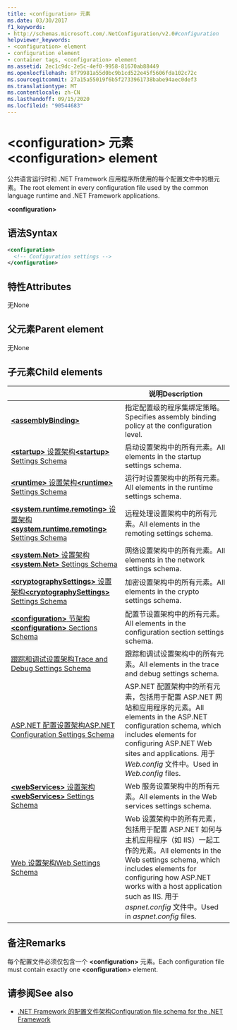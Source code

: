 ```yaml
---
title: <configuration> 元素
ms.date: 03/30/2017
f1_keywords:
- http://schemas.microsoft.com/.NetConfiguration/v2.0#configuration
helpviewer_keywords:
- <configuration> element
- configuration element
- container tags, <configuration> element
ms.assetid: 2ec1c9dc-2e5c-4ef0-9958-81670ab88449
ms.openlocfilehash: 8f79981a55d0bc9b1cd522e45f5606fda102c72c
ms.sourcegitcommit: 27a15a55019f6b5f2733961738babe94aec0def3
ms.translationtype: MT
ms.contentlocale: zh-CN
ms.lasthandoff: 09/15/2020
ms.locfileid: "90544683"
---
```

# <a name="configuration-element"></a><span data-ttu-id="c6ca5-102">\<configuration> 元素</span><span class="sxs-lookup"><span data-stu-id="c6ca5-102">\<configuration> element</span></span>

<span data-ttu-id="c6ca5-103">公共语言运行时和 .NET Framework 应用程序所使用的每个配置文件中的根元素。</span><span class="sxs-lookup"><span data-stu-id="c6ca5-103">The root element in every configuration file used by the common language runtime and .NET Framework applications.</span></span>

**\<configuration>**

## <a name="syntax"></a><span data-ttu-id="c6ca5-104">语法</span><span class="sxs-lookup"><span data-stu-id="c6ca5-104">Syntax</span></span>

```xml
<configuration>
  <!-- Configuration settings -->
</configuration>
```

## <a name="attributes"></a><span data-ttu-id="c6ca5-105">特性</span><span class="sxs-lookup"><span data-stu-id="c6ca5-105">Attributes</span></span>

<span data-ttu-id="c6ca5-106">无</span><span class="sxs-lookup"><span data-stu-id="c6ca5-106">None</span></span>

## <a name="parent-element"></a><span data-ttu-id="c6ca5-107">父元素</span><span class="sxs-lookup"><span data-stu-id="c6ca5-107">Parent element</span></span>

<span data-ttu-id="c6ca5-108">无</span><span class="sxs-lookup"><span data-stu-id="c6ca5-108">None</span></span>

## <a name="child-elements"></a><span data-ttu-id="c6ca5-109">子元素</span><span class="sxs-lookup"><span data-stu-id="c6ca5-109">Child elements</span></span>

|     | <span data-ttu-id="c6ca5-110">说明</span><span class="sxs-lookup"><span data-stu-id="c6ca5-110">Description</span></span> |
| --- | ----------- |
| [**\<assemblyBinding>**](assemblybinding-element-for-configuration.md) | <span data-ttu-id="c6ca5-111">指定配置级的程序集绑定策略。</span><span class="sxs-lookup"><span data-stu-id="c6ca5-111">Specifies assembly binding policy at the configuration level.</span></span>|
| [<span data-ttu-id="c6ca5-112">**\<startup>** 设置架构</span><span class="sxs-lookup"><span data-stu-id="c6ca5-112">**\<startup>** Settings Schema</span></span>](./startup/index.md) | <span data-ttu-id="c6ca5-113">启动设置架构中的所有元素。</span><span class="sxs-lookup"><span data-stu-id="c6ca5-113">All elements in the startup settings schema.</span></span> |
| [<span data-ttu-id="c6ca5-114">**\<runtime>** 设置架构</span><span class="sxs-lookup"><span data-stu-id="c6ca5-114">**\<runtime>** Settings Schema</span></span>](./runtime/index.md) | <span data-ttu-id="c6ca5-115">运行时设置架构中的所有元素。</span><span class="sxs-lookup"><span data-stu-id="c6ca5-115">All elements in the runtime settings schema.</span></span> |
| <span data-ttu-id="c6ca5-116">[**\<system.runtime.remoting>** 设置架构](/previous-versions/dotnet/netframework-4.0/z415cf9a(v=vs.100))</span><span class="sxs-lookup"><span data-stu-id="c6ca5-116">[**\<system.runtime.remoting>** Settings Schema](/previous-versions/dotnet/netframework-4.0/z415cf9a(v=vs.100))</span></span> | <span data-ttu-id="c6ca5-117">远程处理设置架构中的所有元素。</span><span class="sxs-lookup"><span data-stu-id="c6ca5-117">All elements in the remoting settings schema.</span></span> |
| [<span data-ttu-id="c6ca5-118">**\<system.Net>** 设置架构</span><span class="sxs-lookup"><span data-stu-id="c6ca5-118">**\<system.Net>** Settings Schema</span></span>](./network/index.md) | <span data-ttu-id="c6ca5-119">网络设置架构中的所有元素。</span><span class="sxs-lookup"><span data-stu-id="c6ca5-119">All elements in the network settings schema.</span></span> |
| [<span data-ttu-id="c6ca5-120">**\<cryptographySettings>** 设置架构</span><span class="sxs-lookup"><span data-stu-id="c6ca5-120">**\<cryptographySettings>** Settings Schema</span></span>](./cryptography/index.md) | <span data-ttu-id="c6ca5-121">加密设置架构中的所有元素。</span><span class="sxs-lookup"><span data-stu-id="c6ca5-121">All elements in the crypto settings schema.</span></span> |
| [<span data-ttu-id="c6ca5-122">**\<configuration>** 节架构</span><span class="sxs-lookup"><span data-stu-id="c6ca5-122">**\<configuration>** Sections Schema</span></span>](configuration-sections-schema.md) | <span data-ttu-id="c6ca5-123">配置节设置架构中的所有元素。</span><span class="sxs-lookup"><span data-stu-id="c6ca5-123">All elements in the configuration section settings schema.</span></span> |
| [<span data-ttu-id="c6ca5-124">跟踪和调试设置架构</span><span class="sxs-lookup"><span data-stu-id="c6ca5-124">Trace and Debug Settings Schema</span></span>](./trace-debug/index.md) | <span data-ttu-id="c6ca5-125">跟踪和调试设置架构中的所有元素。</span><span class="sxs-lookup"><span data-stu-id="c6ca5-125">All elements in the trace and debug settings schema.</span></span> |
| <span data-ttu-id="c6ca5-126">[ASP.NET 配置设置架构](/previous-versions/dotnet/netframework-4.0/b5ysx397(v=vs.100))</span><span class="sxs-lookup"><span data-stu-id="c6ca5-126">[ASP.NET Configuration Settings Schema](/previous-versions/dotnet/netframework-4.0/b5ysx397(v=vs.100))</span></span> | <span data-ttu-id="c6ca5-127">ASP.NET 配置架构中的所有元素，包括用于配置 ASP.NET 网站和应用程序的元素。</span><span class="sxs-lookup"><span data-stu-id="c6ca5-127">All elements in the ASP.NET configuration schema, which includes elements for configuring ASP.NET Web sites and applications.</span></span> <span data-ttu-id="c6ca5-128">用于 *Web.config* 文件中。</span><span class="sxs-lookup"><span data-stu-id="c6ca5-128">Used in *Web.config* files.</span></span> |
| <span data-ttu-id="c6ca5-129">[**\<webServices>** 设置架构](/previous-versions/dotnet/netframework-4.0/cctwteet(v=vs.100))</span><span class="sxs-lookup"><span data-stu-id="c6ca5-129">[**\<webServices>** Settings Schema](/previous-versions/dotnet/netframework-4.0/cctwteet(v=vs.100))</span></span> | <span data-ttu-id="c6ca5-130">Web 服务设置架构中的所有元素。</span><span class="sxs-lookup"><span data-stu-id="c6ca5-130">All elements in the Web services settings schema.</span></span> |
| [<span data-ttu-id="c6ca5-131">Web 设置架构</span><span class="sxs-lookup"><span data-stu-id="c6ca5-131">Web Settings Schema</span></span>](./web/index.md) | <span data-ttu-id="c6ca5-132">Web 设置架构中的所有元素，包括用于配置 ASP.NET 如何与主机应用程序（如 IIS）一起工作的元素。</span><span class="sxs-lookup"><span data-stu-id="c6ca5-132">All elements in the Web settings schema, which includes elements for configuring how ASP.NET works with a host application such as IIS.</span></span> <span data-ttu-id="c6ca5-133">用于 *aspnet.config* 文件中。</span><span class="sxs-lookup"><span data-stu-id="c6ca5-133">Used in *aspnet.config* files.</span></span> |

## <a name="remarks"></a><span data-ttu-id="c6ca5-134">备注</span><span class="sxs-lookup"><span data-stu-id="c6ca5-134">Remarks</span></span>

<span data-ttu-id="c6ca5-135">每个配置文件必须仅包含一个 **\<configuration>** 元素。</span><span class="sxs-lookup"><span data-stu-id="c6ca5-135">Each configuration file must contain exactly one **\<configuration>** element.</span></span>

## <a name="see-also"></a><span data-ttu-id="c6ca5-136">请参阅</span><span class="sxs-lookup"><span data-stu-id="c6ca5-136">See also</span></span>

- [<span data-ttu-id="c6ca5-137">.NET Framework 的配置文件架构</span><span class="sxs-lookup"><span data-stu-id="c6ca5-137">Configuration file schema for the .NET Framework</span></span>](index.md)
